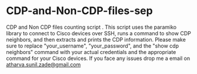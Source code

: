 # CDP-and-Non-CDP-files-sep
CDP and Non CDP files counting script . 
This script uses the paramiko library to connect to Cisco devices over SSH, runs a command to show CDP neighbors, and then extracts and prints the CDP information. Please make sure to replace "your_username", "your_password", and the "show cdp neighbors" command with your actual credentials and the appropriate command for your Cisco devices.
If you face any issues drop me a email on atharva.sunil.zade@gmail.com
